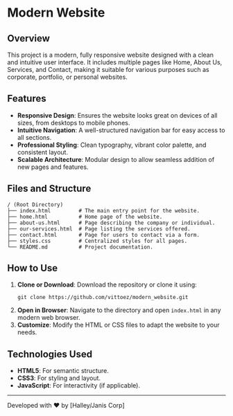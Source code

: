 
# Modern Website

## Overview
This project is a modern, fully responsive website designed with a clean and intuitive user interface. It includes multiple pages like Home, About Us, Services, and Contact, making it suitable for various purposes such as corporate, portfolio, or personal websites.

## Features
- **Responsive Design**: Ensures the website looks great on devices of all sizes, from desktops to mobile phones.
- **Intuitive Navigation**: A well-structured navigation bar for easy access to all sections.
- **Professional Styling**: Clean typography, vibrant color palette, and consistent layout.
- **Scalable Architecture**: Modular design to allow seamless addition of new pages and features.

## Files and Structure
```
/ (Root Directory)
├── index.html         # The main entry point for the website.
├── home.html          # Home page of the website.
├── about-us.html      # Page describing the company or individual.
├── our-services.html  # Page listing the services offered.
├── contact.html       # Page for users to contact via a form.
├── styles.css         # Centralized styles for all pages.
└── README.md          # Project documentation.
```

## How to Use
1. **Clone or Download**: Download the repository or clone it using:
   ```
   git clone https://github.com/vittoez/modern_website.git
   ```
2. **Open in Browser**: Navigate to the directory and open `index.html` in any modern web browser.
3. **Customize**: Modify the HTML or CSS files to adapt the website to your needs.

## Technologies Used
- **HTML5**: For semantic structure.
- **CSS3**: For styling and layout.
- **JavaScript**: For interactivity (if applicable).

---
Developed with ❤️ by [Halley/Janis Corp]
